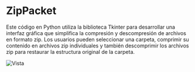 # ZipPacket
Este código en Python utiliza la biblioteca Tkinter para desarrollar una interfaz gráfica que simplifica la compresión y descompresión de archivos en formato zip. Los usuarios pueden seleccionar una carpeta, comprimir su contenido en archivos zip individuales y también descomprimir los archivos zip para restaurar la estructura original de la carpeta.

![Vista](https://github.com/Xaival/ZipPacket/assets/54257745/a4dfb527-d9e4-4e61-84f4-61507c417ca4)
